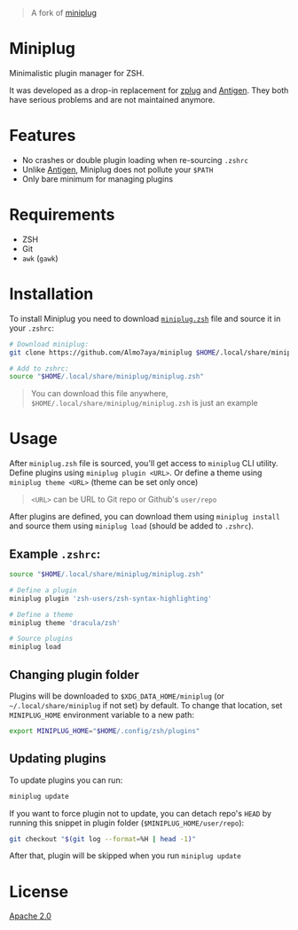 > A fork of [miniplug](https://git.sr.ht/~yerinalexey/miniplug/)


# Miniplug
Minimalistic plugin manager for ZSH.

It was developed as a drop-in replacement for [zplug](https://github.com/zplug/zplug) and [Antigen](https://github.com/zsh-users/antigen). They both have serious problems and are not maintained anymore.

# Features
- No crashes or double plugin loading when re-sourcing `.zshrc`
- Unlike [Antigen](https://github.com/zsh-users/antigen), Miniplug does not pollute your `$PATH`
- Only bare minimum for managing plugins

# Requirements
- ZSH
- Git
- `awk` (`gawk`)

# Installation
To install Miniplug you need to download [`miniplug.zsh`](./miniplug.zsh) file and source it in your `.zshrc`:
```sh
# Download miniplug:
git clone https://github.com/Almo7aya/miniplug $HOME/.local/share/miniplug

# Add to zshrc:
source "$HOME/.local/share/miniplug/miniplug.zsh"
```
> You can download this file anywhere, `$HOME/.local/share/miniplug/miniplug.zsh` is just an example

# Usage
After `miniplug.zsh` file is sourced, you'll get access to `miniplug` CLI
utility. Define plugins using `miniplug plugin <URL>`. Or define a theme using
`miniplug theme <URL>` (theme can be set only once)
> `<URL>` can be URL to Git repo or Github's `user/repo`

After plugins are defined, you can download them using `miniplug install` and
source them using `miniplug load` (should be added to `.zshrc`).

## Example `.zshrc`:
```sh
source "$HOME/.local/share/miniplug/miniplug.zsh"

# Define a plugin
miniplug plugin 'zsh-users/zsh-syntax-highlighting'

# Define a theme
miniplug theme 'dracula/zsh'

# Source plugins
miniplug load
```

## Changing plugin folder
Plugins will be downloaded to `$XDG_DATA_HOME/miniplug` (or `~/.local/share/miniplug` if not set)
by default. To change that location, set `MINIPLUG_HOME` environment variable
to a new path:
```sh
export MINIPLUG_HOME="$HOME/.config/zsh/plugins"
```

## Updating plugins
To update plugins you can run:
```sh
miniplug update
```

If you want to force plugin not to update, you can detach repo's `HEAD` by running this snippet in plugin folder (`$MINIPLUG_HOME/user/repo`):
```sh
git checkout "$(git log --format=%H | head -1)"
```

After that, plugin will be skipped when you run `miniplug update`

# License
[Apache 2.0](./LICENSE)
